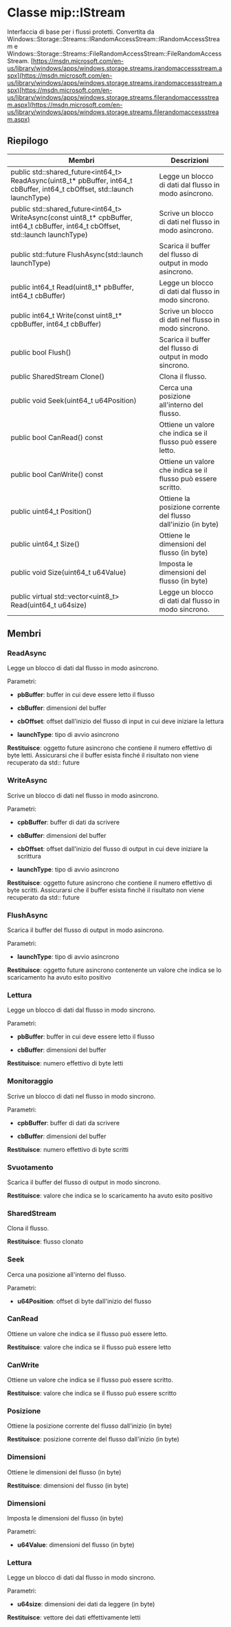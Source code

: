 # <a name="class-mipistream"></a>Classe mip::IStream 
Interfaccia di base per i flussi protetti.
Convertita da Windows::Storage::Streams::IRandomAccessStream::IRandomAccessStream e Windows::Storage::Streams::FileRandomAccessStream::FileRandomAccessStream. [https://msdn.microsoft.com/en-us/library/windows/apps/windows.storage.streams.irandomaccessstream.aspx](https://msdn.microsoft.com/en-us/library/windows/apps/windows.storage.streams.irandomaccessstream.aspx)[https://msdn.microsoft.com/en-us/library/windows/apps/windows.storage.streams.filerandomaccessstream.aspx](https://msdn.microsoft.com/en-us/library/windows/apps/windows.storage.streams.filerandomaccessstream.aspx)
  
## <a name="summary"></a>Riepilogo
 Membri                        | Descrizioni                                
--------------------------------|---------------------------------------------
public std::shared_future<int64_t> ReadAsync(uint8_t* pbBuffer, int64_t cbBuffer, int64_t cbOffset, std::launch launchType)  |  Legge un blocco di dati dal flusso in modo asincrono.
public std::shared_future<int64_t> WriteAsync(const uint8_t* cpbBuffer, int64_t cbBuffer, int64_t cbOffset, std::launch launchType)  |  Scrive un blocco di dati nel flusso in modo asincrono.
public std::future<bool> FlushAsync(std::launch launchType)  |  Scarica il buffer del flusso di output in modo asincrono.
 public int64_t Read(uint8_t* pbBuffer, int64_t cbBuffer)  |  Legge un blocco di dati dal flusso in modo sincrono.
 public int64_t Write(const uint8_t* cpbBuffer, int64_t cbBuffer)  |  Scrive un blocco di dati nel flusso in modo sincrono.
 public bool Flush()  |  Scarica il buffer del flusso di output in modo sincrono.
 public SharedStream Clone()  |  Clona il flusso.
 public void Seek(uint64_t u64Position)  |  Cerca una posizione all'interno del flusso.
 public bool CanRead() const  |  Ottiene un valore che indica se il flusso può essere letto.
 public bool CanWrite() const  |  Ottiene un valore che indica se il flusso può essere scritto.
 public uint64_t Position()  |  Ottiene la posizione corrente del flusso dall'inizio (in byte)
 public uint64_t Size()  |  Ottiene le dimensioni del flusso (in byte)
 public void Size(uint64_t u64Value)  |  Imposta le dimensioni del flusso (in byte)
public virtual std::vector<uint8_t> Read(uint64_t u64size)  |  Legge un blocco di dati dal flusso in modo sincrono.
  
## <a name="members"></a>Membri
  
### <a name="readasync"></a>ReadAsync
Legge un blocco di dati dal flusso in modo asincrono.

Parametri:  
* **pbBuffer**: buffer in cui deve essere letto il flusso 


* **cbBuffer**: dimensioni del buffer 


* **cbOffset**: offset dall'inizio del flusso di input in cui deve iniziare la lettura 


* **launchType**: tipo di avvio asincrono



  
**Restituisce**: oggetto future asincrono che contiene il numero effettivo di byte letti. Assicurarsi che il buffer esista finché il risultato non viene recuperato da std:: future
  
### <a name="writeasync"></a>WriteAsync
Scrive un blocco di dati nel flusso in modo asincrono.

Parametri:  
* **cpbBuffer**: buffer di dati da scrivere 


* **cbBuffer**: dimensioni del buffer 


* **cbOffset**: offset dall'inizio del flusso di output in cui deve iniziare la scrittura 


* **launchType**: tipo di avvio asincrono



  
**Restituisce**: oggetto future asincrono che contiene il numero effettivo di byte scritti. Assicurarsi che il buffer esista finché il risultato non viene recuperato da std:: future
  
### <a name="flushasync"></a>FlushAsync
Scarica il buffer del flusso di output in modo asincrono.

Parametri:  
* **launchType**: tipo di avvio asincrono



  
**Restituisce**: oggetto future asincrono contenente un valore che indica se lo scaricamento ha avuto esito positivo
  
### <a name="read"></a>Lettura
Legge un blocco di dati dal flusso in modo sincrono.

Parametri:  
* **pbBuffer**: buffer in cui deve essere letto il flusso 


* **cbBuffer**: dimensioni del buffer



  
**Restituisce**: numero effettivo di byte letti
  
### <a name="write"></a>Monitoraggio
Scrive un blocco di dati nel flusso in modo sincrono.

Parametri:  
* **cpbBuffer**: buffer di dati da scrivere 


* **cbBuffer**: dimensioni del buffer



  
**Restituisce**: numero effettivo di byte scritti
  
### <a name="flush"></a>Svuotamento
Scarica il buffer del flusso di output in modo sincrono.

  
**Restituisce**: valore che indica se lo scaricamento ha avuto esito positivo
  
### <a name="sharedstream"></a>SharedStream
Clona il flusso.

  
**Restituisce**: flusso clonato
  
### <a name="seek"></a>Seek
Cerca una posizione all'interno del flusso.

Parametri:  
* **u64Position**: offset di byte dall'inizio del flusso


  
### <a name="canread"></a>CanRead
Ottiene un valore che indica se il flusso può essere letto.

  
**Restituisce**: valore che indica se il flusso può essere letto
  
### <a name="canwrite"></a>CanWrite
Ottiene un valore che indica se il flusso può essere scritto.

  
**Restituisce**: valore che indica se il flusso può essere scritto
  
### <a name="position"></a>Posizione
Ottiene la posizione corrente del flusso dall'inizio (in byte)

  
**Restituisce**: posizione corrente del flusso dall'inizio (in byte)
  
### <a name="size"></a>Dimensioni
Ottiene le dimensioni del flusso (in byte)

  
**Restituisce**: dimensioni del flusso (in byte)
  
### <a name="size"></a>Dimensioni
Imposta le dimensioni del flusso (in byte)

Parametri:  
* **u64Value**: dimensioni del flusso (in byte)


  
### <a name="read"></a>Lettura
Legge un blocco di dati dal flusso in modo sincrono.

Parametri:  
* **u64size**: dimensioni dei dati da leggere (in byte)



  
**Restituisce**: vettore dei dati effettivamente letti